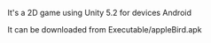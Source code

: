 It's a 2D game using Unity 5.2 for devices Android

It can be downloaded from Executable/appleBird.apk
